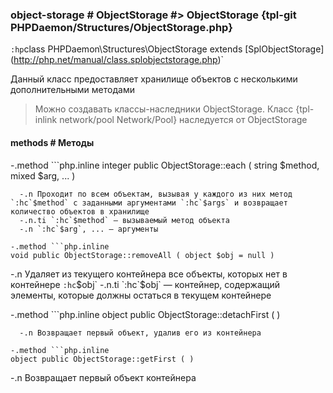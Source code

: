 ### object-storage # ObjectStorage #> ObjectStorage {tpl-git PHPDaemon/Structures/ObjectStorage.php}

`:hp`class PHPDaemon\Structures\ObjectStorage extends \[SplObjectStorage](http://php.net/manual/class.splobjectstorage.php)`

Данный класс предоставляет хранилище объектов с несколькими дополнительными методами

> Можно создавать классы-наследники ObjectStorage.
> Класс {tpl-inlink network/pool Network/Pool} наследуется от ObjectStorage

#### methods # Методы

 -.method ```php.inline
 integer public ObjectStorage::each ( string $method, mixed $arg, ... )
 ```
   -.n Проходит по всем объектам, вызывая у каждого из них метод `:hc`$method` c заданными аргументами `:hc`$args` и возвращает количество объектов в хранилище
   -.n.ti `:hc`$method` — вызываемый метод объекта
   -.n `:hc`$arg`, ... — аргументы

 -.method ```php.inline
 void public ObjectStorage::removeAll ( object $obj = null )
 ```
   -.n Удаляет из текущего контейнера все объекты, которых нет в контейнере `:hc`$obj`
   -.n.ti `:hc`$obj` — контейнер, содержащий элементы, которые должны остаться в текущем контейнере

 -.method ```php.inline
 object public ObjectStorage::detachFirst ( )
 ```
   -.n Возвращает первый объект, удалив его из контейнера

 -.method ```php.inline
 object public ObjectStorage::getFirst ( )
 ```
   -.n Возвращает первый объект контейнера